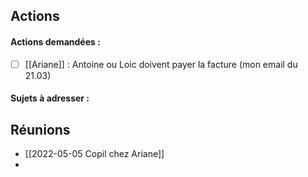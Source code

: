 
## Actions
#### Actions demandées :
- [ ] [[Ariane]] : Antoine ou Loic doivent payer la facture (mon email du 21.03)

#### Sujets à adresser :

## Réunions

- [[2022-05-05 Copil chez Ariane]]
- 